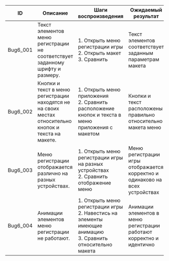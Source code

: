 | ID       | Описание                                                                | Шаги воспроизведения                                                                                     | Ожидаемый результат                                    |
| -------- | ----------------------------------------------------------------------- | --------------------------------------------------------------------------------------------------------- | ----------------------------------------------------  |
| Bug6_001 | Текст элементов меню регистрации не соответствует заданному шрифту и размеру.       | 1. Открыть меню регистрации игры<br>2. Открыть макет<br>3. Сравнить                                                  | Текст элементов соответствует заданным параметрам макета |
| Bug6_002 | Кнопки и текст в меню регистрации находятся не на своих местах относительно кнопок и текста на макете. | 1. Открыть меню приложения<br>2. Сравнить расположение кнопок и текста в меню приложения с макетом    | Кнопки и текст расположены правильно относительно макета меню |
| Bug6_003 | Меню регистрации отображается различно на разных устройствах. | 1. Открыть меню регистрации игры на разных устройствах<br>2. Сравнить отображение меню | Меню регистрации игры отображается корректно и одинаково на всех устройствах |
| Bug6_004 | Анимации элементов меню регистрации не работают. | 1. Открыть меню регистрации игры<br>2. Навестись на элементы имеющие анимацию<br>3. Сравнить относительно макета | Анимации элементов в меню регистрации работают корректно и идентично |